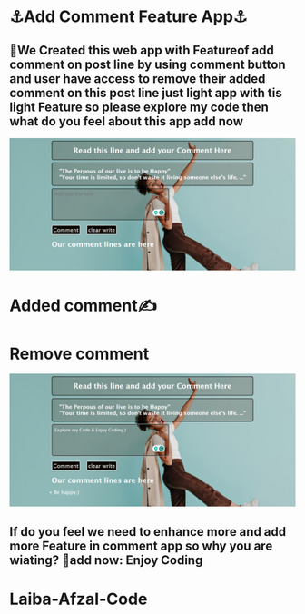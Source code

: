 <h1>⚓Add Comment Feature App⚓</h1>
<h2>💌We Created this web app with Featureof add comment on post line by using comment button and user have access to remove their added comment on this post line just light app with tis light Feature so please explore my code then what do you feel about this app add now</h2>
<img src="/img/com.png" alt="Comment">
<h1>Added comment✍️</h1>
<h1>Remove comment</h1>
<img src="/img/co1.png" alt="Comment Post">
<h2>If do you feel we need to enhance more and add more Feature in comment app so why you are wiating? 🧩add now: Enjoy Coding</h2>
<h1>Laiba-Afzal-Code</h1>